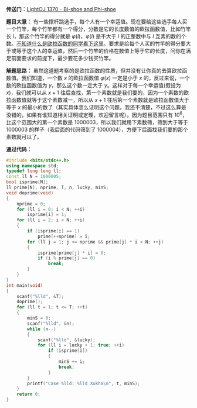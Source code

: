 
**传送门：**[LightOJ 1370 - Bi-shoe and Phi-shoe](https://vjudge.net/problem/LightOJ-1370)

**题目大意：**
有一些撑杆跳选手，每个人有一个幸运值。现在要给这些选手每人买一个竹竿，每个竹竿都有一个得分，分数是它的长度数值的欧拉函数值，比如竹竿长 $l$，那这个竹竿的得分就是 $\varphi(l)$，$\varphi(l)$ 是不大于 $l$ 的正整数中与 $l$ 互素的数的个数。[不知道什么是欧拉函数的同学看下这里](https://gukaifeng.me/2018/10/03/%E6%AC%A7%E6%8B%89%E5%87%BD%E6%95%B0/)。要求是给每个人买的竹竿的得分要大于或等于这个人的幸运值，然后一个竹竿的价格在数值上等于它的长度，问你在满足前面要求的前提下，最少要花多少钱买竹竿。

**解题思路：**
虽然这道题考察的是欧拉函数的性质，但并没有让你真的去算欧拉函数值。我们知道，一个数 $x$ 的欧拉函数值 $\varphi(x)$ 一定是小于 $x$ 的，反过来说，一个数的欧拉函数值为 $y$，那么这个数一定大于 $y$。这样对于每一个幸运值(假设为 $x$)，我们就可以从 $x+1$ 往后查找，第一个素数就是我们要的，因为一个素数的欧拉函数值就等于这个素数减一，所以从 $x+1$ 往后第一个素数就是欧拉函数值大于等于 $x$ 的最小的数了（其实具体怎么证明这个问题，我还不清楚，不过这么算是没错的，如果有谁知道相关证明或定理，欢迎留言呢）。因为题目范围只有 $10^6$，比这个范围大的第一个素数是 $1000003$，所以我们就用下素数筛，筛到大于等于 $1000003$ 的样子（我后面的代码筛到了 $1000004$），方便下后面找我们要的那个素数就可以了。<!--more-->

**通过代码：**
```cpp
#include <bits/stdc++.h>
using namespace std;
typedef long long ll;
const ll N = 1000005;
bool isprime[N];
ll prime[N], nprime, T, n, lucky, minS;
void doprime(void)
{
    nprime = 0;
    for (ll i = 0; i < N; ++i)
        isprime[i] = 1;
    for (ll i = 2; i < N; ++i)
    {
        if (isprime[i] == 1)
            prime[++nprime] = i;
        for (ll j = 1; j <= nprime && prime[j] * i < N; ++j)
        {
            isprime[prime[j] * i] = 0;
            if (i % prime[j] == 0)
                break;
        }
    }
}
int main(void)
{
    scanf("%lld", &T);
    doprime();
    for (ll t = 1; t <= T; ++t)
    {
        minS = 0;
        scanf("%lld", &n);
        while (n--)
        {
            scanf("%lld", &lucky);
            for (ll i = lucky + 1; true; ++i)
                if (isprime[i])
                {
                    minS += i;
                    break;
                }
        }
        printf("Case %lld: %lld Xukha\n", t, minS);
    }
    return 0;
}
```
